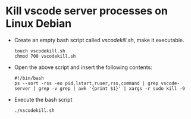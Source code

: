 # Kill vscode server processes on Linux Debian

* Create an empty bash script called *vscodekill.sh*, make it executable.
    ```
    touch vscodekill.sh
    chmod 700 vscodekill.sh
    ```

* Open the above script and insert the following contents:
    ```
    #!/bin/bash
    ps --sort -rss -eo pid,lstart,ruser,rss,command | grep vscode-server | grep -v grep | awk '{print $1}' | xargs -r sudo kill -9
   ```

* Execute the bash script
    ```
    ./vscodekill.sh
    ```
